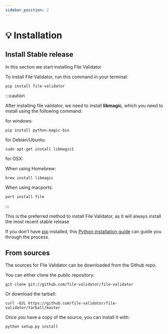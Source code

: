 ```yaml
---
sidebar_position: 2
---
```


# 💡 Installation

## Install Stable release

In this section we start installing File Validator

To install File Validator, run this command in your terminal:

```
pip install file-validator
```

:::caution

After installing file validator, we need to install **libmagic**, which you need to install using the following command:

for windows:
```
pip install python-magic-bin
```
for Debian/Ubuntu:
```
sudo apt-get install libmagic1
```
for OSX:

When using Homebrew:
```
brew install libmagic
```
When using macports:
```
port install file
```
:::



This is the preferred method to install File Validator, as it will always install the most recent stable release

If you don’t have [pip](https://pip.pypa.io/) installed, this [Python installation guide](http://docs.python-guide.org/en/latest/starting/installation/) can guide you through the process.

## From sources

The sources for File Validator can be downloaded from the Github repo.

You can either clone the public repository:
```
git clone git://github.com/file-validator/file-validator
```

Or download the tarball:
```
curl -OJL https://github.com/file-validator/file-validator/tarball/master
```

Once you have a copy of the source, you can install it with:
```
python setup.py install
```
